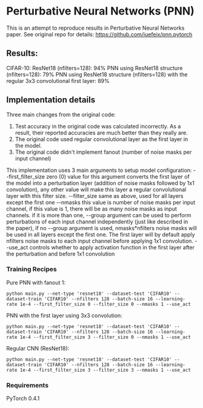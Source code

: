 # Perturbative Neural Networks (PNN)
This is an attempt to reproduce results in Perturbative Neural Networks paper.
See original repo for details: https://github.com/juefeix/pnn.pytorch

## Results:
CIFAR-10:
ResNet18 (nfilters=128): 94% 
PNN using ResNet18 structure (nfilters=128): 79%
PNN using ResNet18 structure (nfilters=128) with the regular 3x3 convolutional first layer: 89%


## Implementation details
Three main changes from the original code:
1. Test accuracy in the original code was calculated incorrectly. As a result, their reported accuracies are much better than they really are. 
2. The original code used regular convolutional layer as the first layer in the model. 
3. The original code didn't implement fanout (number of noise masks per input channel)

This implementation uses 3 main arguments to setup model configuration:
--first_filter_size  zero (0) value for this argument converts the first layer of the model into a perturbation layer (addition of noise masks followed by 1x1 convolution), any other value will make this layer a regular convolutional layer with this filter size. 
--filter_size same as above, used for all layers except the first one
--nmasks this value is number of noise masks per input channel, if this value is 1, there will be as many noise masks as input channels. if it is more than one, --group argument can be used to perform perturbations of each input channel independently (just like described in the paper), if no --group argument is used, nmasks*nfilters noise masks will be used in all layers except the first one. The first layer will by default apply nfilters noise masks to each input channel before applying 1x1 convolution.
--use_act controls whether to apply activation function in the first layer after the perturbation and before 1x1 convolution

### Training Recipes
Pure PNN with fanout 1:
```
python main.py --net-type 'resnet18' --dataset-test 'CIFAR10' --dataset-train 'CIFAR10' --nfilters 128 --batch-size 16 --learning-
rate 1e-4 --first_filter_size 0 --filter_size 0 --nmasks 1 --use_act
```

PNN with the first layer using 3x3 convolution:
```
python main.py --net-type 'resnet18' --dataset-test 'CIFAR10' --dataset-train 'CIFAR10' --nfilters 128 --batch-size 16 --learning-
rate 1e-4 --first_filter_size 3 --filter_size 0 --nmasks 1 --use_act
```

Regular CNN (ResNet18):
```
python main.py --net-type 'resnet18' --dataset-test 'CIFAR10' --dataset-train 'CIFAR10' --nfilters 128 --batch-size 16 --learning-
rate 1e-4 --first_filter_size 3 --filter_size 3 --nmasks 1 --use_act
```

### Requirements
PyTorch 0.4.1
